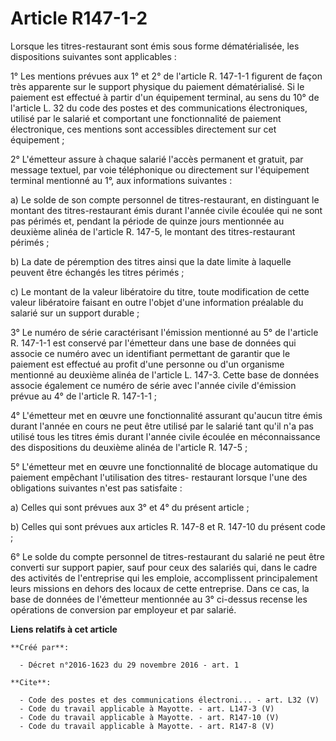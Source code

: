 # Article R147-1-2

Lorsque les titres-restaurant sont émis sous forme dématérialisée, les dispositions suivantes sont applicables : 

1° Les mentions prévues aux 1° et 2° de l'article R. 147-1-1 figurent de façon très apparente sur le support physique du
paiement dématérialisé. Si le paiement est effectué à partir d'un équipement terminal, au sens du 10° de l'article L. 32 du
code des postes et des communications électroniques, utilisé par le salarié et comportant une fonctionnalité de paiement
électronique, ces mentions sont accessibles directement sur cet équipement ; 

2° L'émetteur assure à chaque salarié l'accès permanent et gratuit, par message textuel, par voie téléphonique ou directement
sur l'équipement terminal mentionné au 1°, aux informations suivantes : 

a) Le solde de son compte personnel de titres-restaurant, en distinguant le montant des titres-restaurant émis durant l'année
civile écoulée qui ne sont pas périmés et, pendant la période de quinze jours mentionnée au deuxième alinéa de l'article R.
147-5, le montant des titres-restaurant périmés ; 

b) La date de péremption des titres ainsi que la date limite à laquelle peuvent être échangés les titres périmés ; 

c) Le montant de la valeur libératoire du titre, toute modification de cette valeur libératoire faisant en outre l'objet
d'une information préalable du salarié sur un support durable ; 

3° Le numéro de série caractérisant l'émission mentionné au 5° de l'article R. 147-1-1 est conservé par l'émetteur dans une
base de données qui associe ce numéro avec un identifiant permettant de garantir que le paiement est effectué au profit d'une
personne ou d'un organisme mentionné au deuxième alinéa de l'article L. 147-3. Cette base de données associe également ce
numéro de série avec l'année civile d'émission prévue au 4° de l'article R. 147-1-1 ; 

4° L'émetteur met en œuvre une fonctionnalité assurant qu'aucun titre émis durant l'année en cours ne peut être utilisé par
le salarié tant qu'il n'a pas utilisé tous les titres émis durant l'année civile écoulée en méconnaissance des dispositions
du deuxième alinéa de l'article R. 147-5 ; 

5° L'émetteur met en œuvre une fonctionnalité de blocage automatique du paiement empêchant l'utilisation des titres-
restaurant lorsque l'une des obligations suivantes n'est pas satisfaite : 

a) Celles qui sont prévues aux 3° et 4° du présent article ; 

b) Celles qui sont prévues aux articles R. 147-8 et R. 147-10 du présent code ; 

6° Le solde du compte personnel de titres-restaurant du salarié ne peut être converti sur support papier, sauf pour ceux des
salariés qui, dans le cadre des activités de l'entreprise qui les emploie, accomplissent principalement leurs missions en
dehors des locaux de cette entreprise. Dans ce cas, la base de données de l'émetteur mentionnée au 3° ci-dessus recense les
opérations de conversion par employeur et par salarié.

**Liens relatifs à cet article**

	**Créé par**:

	  - Décret n°2016-1623 du 29 novembre 2016 - art. 1

	**Cite**:

	  - Code des postes et des communications électroni... - art. L32 (V)
	  - Code du travail applicable à Mayotte. - art. L147-3 (V)
	  - Code du travail applicable à Mayotte. - art. R147-10 (V)
	  - Code du travail applicable à Mayotte. - art. R147-8 (V)
